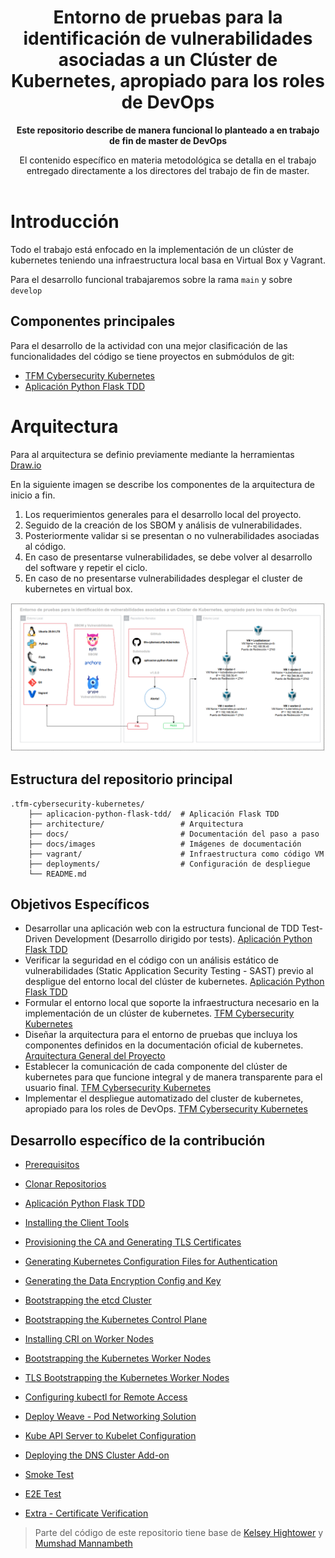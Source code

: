 <div align="center">
  <h1>Entorno de pruebas para la identificación de vulnerabilidades asociadas a un Clúster de Kubernetes, apropiado para los roles de DevOps</h1>
</div>

<div align="center">
  <strong>Este repositorio describe de manera funcional lo planteado a en trabajo de fin de master de DevOps</strong><p>
</div>

<div align="center">
  El contenido específico en materia metodológica se detalla en el trabajo entregado directamente a los directores del trabajo de fin de master.
</div><br>


# Introducción

Todo el trabajo está enfocado en la implementación de un clúster de kubernetes teniendo una infraestructura local basa en Virtual Box y Vagrant.

Para el desarrollo funcional trabajaremos sobre la rama `main` y sobre `develop`


## Componentes principales

Para el desarrollo de la actividad con una mejor clasificación de las funcionalidades del código se tiene proyectos en submódulos de git:

- [TFM Cybersecurity Kubernetes](https://github.com/PetterVargas/tfm-cybersecurity-kubernetes)
- [Aplicación Python Flask TDD](https://github.com/PetterVargas/aplicacion-python-flask-tdd)

# Arquitectura

Para al arquitectura se definio previamente mediante la herramientas [Draw.io](https://app.diagrams.net/)

En la siguiente imagen se describe los componentes de la arquitectura de inicio a fin.

1. Los requerimientos generales para el desarrollo local del proyecto.
2. Seguido de la creación de los SBOM y análisis de vulnerabilidades.
3. Posteriormente validar si se presentan o no vulnerabilidades asociadas al código.
4. En caso de presentarse vulnerabilidades, se debe volver al desarrollo del software y repetir el ciclo.
5. En caso de no presentarse vulnerabilidades desplegar el cluster de kubernetes en virtual box.

![TFM Arquitectura General del Proyecto](./arquitectura/arquitectura.png)

## Estructura del repositorio principal

    .tfm-cybersecurity-kubernetes/
        ├── aplicacion-python-flask-tdd/  # Aplicación Flask TDD
        ├── architecture/                 # Arquitectura
        ├── docs/                         # Documentación del paso a paso
        ├── docs/images                   # Imágenes de documentación
        ├── vagrant/                      # Infraestructura como código VM
        ├── deployments/                  # Configuración de despliegue
        └── README.md    


## Objetivos Específicos

* Desarrollar una aplicación web con la estructura funcional de TDD Test-Driven Development (Desarrollo dirigido por tests). [Aplicación Python Flask TDD](https://github.com/PetterVargas/aplicacion-python-flask-tdd)
* Verificar la seguridad en el código con un análisis estático de vulnerabilidades (Static Application Security Testing - SAST) previo al despligue del entorno local del clúster de kubernetes. [Aplicación Python Flask TDD](https://github.com/PetterVargas/aplicacion-python-flask-tdd)
* Formular el entorno local que soporte la infraestructura necesario en la implementación de un clúster de kubernetes. [TFM Cybersecurity Kubernetes](https://github.com/PetterVargas/tfm-cybersecurity-kubernetes)
* Diseñar la arquitectura para el entorno de pruebas que incluya los componentes definidos en la documentación oficial de kubernetes. [Arquitectura General del Proyecto](./arquitectura/arquitectura.drawio)
* Establecer la comunicación de cada componente del clúster de kubernetes para que funcione integral y de manera transparente para el usuario final. [TFM Cybersecurity Kubernetes](https://github.com/PetterVargas/tfm-cybersecurity-kubernetes)
* Implementar el despliegue automatizado del cluster de kubernetes, apropiado para los roles de DevOps. [TFM Cybersecurity Kubernetes](https://github.com/PetterVargas/tfm-cybersecurity-kubernetes)


## Desarrollo específico de la contribución

* [Prerequisitos](/docs/01-prerequisitos.md)
* [Clonar Repositorios](docs/02-clone-repository.md)
* [Aplicación Python Flask TDD](docs/03-aplication-python-flask-tdd.md)


* [Installing the Client Tools](docs/03-client-tools.md)
* [Provisioning the CA and Generating TLS Certificates](docs/04-certificate-authority.md)
* [Generating Kubernetes Configuration Files for Authentication](docs/05-kubernetes-configuration-files.md)
* [Generating the Data Encryption Config and Key](docs/06-data-encryption-keys.md)
* [Bootstrapping the etcd Cluster](docs/07-bootstrapping-etcd.md)
* [Bootstrapping the Kubernetes Control Plane](docs/08-bootstrapping-kubernetes-controllers.md)
* [Installing CRI on Worker Nodes](docs/09-install-cri-workers.md)
* [Bootstrapping the Kubernetes Worker Nodes](docs/10-bootstrapping-kubernetes-workers.md)
* [TLS Bootstrapping the Kubernetes Worker Nodes](docs/11-tls-bootstrapping-kubernetes-workers.md)
* [Configuring kubectl for Remote Access](docs/12-configuring-kubectl.md)
* [Deploy Weave - Pod Networking Solution](docs/13-configure-pod-networking.md)
* [Kube API Server to Kubelet Configuration](docs/14-kube-apiserver-to-kubelet.md)
* [Deploying the DNS Cluster Add-on](docs/15-dns-addon.md)
* [Smoke Test](docs/16-smoke-test.md)
* [E2E Test](docs/17-e2e-tests.md)
* [Extra - Certificate Verification](docs/verify-certificates.md)

> Parte del código de este repositorio tiene base de [Kelsey Hightower](https://github.com/kelseyhightower/kubernetes-the-hard-way) y [
Mumshad Mannambeth](https://github.com/mmumshad/kubernetes-the-hard-way)
